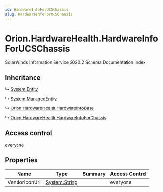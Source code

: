 ```yaml
---
id: HardwareInfoForUCSChassis
slug: HardwareInfoForUCSChassis
---
```


# Orion.HardwareHealth.HardwareInfoForUCSChassis

SolarWinds Information Service 2020.2 Schema Documentation Index

## Inheritance

↳ [System.Entity](./../System/Entity)

↳ [System.ManagedEntity](./../System/ManagedEntity)

↳ [Orion.HardwareHealth.HardwareInfoBase](./../Orion.HardwareHealth/HardwareInfoBase)

↳ [Orion.HardwareHealth.HardwareInfoForChassis](./../Orion.HardwareHealth/HardwareInfoForChassis)

## Access control

everyone

## Properties

| Name | Type | Summary | Access Control |
| ------ | ------ | ------ | ------ |
| VendorIconUrl | [System.String](https://docs.microsoft.com/en-us/dotnet/api/system.string) |  | everyone |


